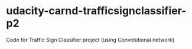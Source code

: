 # udacity-carnd-trafficsignclassifier-p2
Code for Traffic Sign Classifier project (using Convolutional network)
